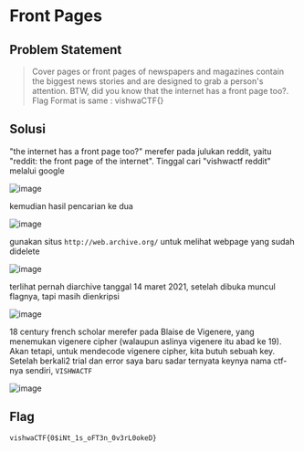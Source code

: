 # Front Pages
## Problem Statement
> Cover pages or front pages of newspapers and magazines contain the biggest news stories and are designed to grab a person's attention. BTW, did you know that the internet has a front page too?. Flag Format is same : vishwaCTF{}
## Solusi

"the internet has a front page too?" merefer pada julukan reddit, yaitu "reddit: the front page of the internet". Tinggal cari "vishwactf reddit" melalui google

![image](https://user-images.githubusercontent.com/73151823/111307924-a6634880-868c-11eb-9dbf-eaa2ec836a88.png)

 kemudian hasil pencarian ke dua
 
 ![image](https://user-images.githubusercontent.com/73151823/111308023-c1ce5380-868c-11eb-9528-f0fd2cc2aeda.png)

gunakan situs ```http://web.archive.org/``` untuk melihat webpage yang sudah didelete

![image](https://user-images.githubusercontent.com/73151823/111308208-f93d0000-868c-11eb-911b-1436bd974702.png)

terlihat pernah diarchive tanggal 14 maret 2021, setelah dibuka muncul flagnya, tapi masih dienkripsi

![image](https://user-images.githubusercontent.com/73151823/111308412-3bfed800-868d-11eb-889c-5eca26b38e83.png)

18 century french scholar merefer pada Blaise de Vigenere, yang menemukan vigenere cipher (walaupun aslinya vigenere itu abad ke 19). Akan tetapi, untuk mendecode vigenere cipher, kita butuh sebuah key. Setelah berkali2 trial dan error saya baru sadar ternyata keynya nama ctf-nya sendiri, ```VISHWACTF```

![image](https://user-images.githubusercontent.com/73151823/111308793-b596c600-868d-11eb-8c91-fa30dd9cf2f2.png)

## Flag
```vishwaCTF{0$iNt_1s_oFT3n_0v3rL0okeD}```
